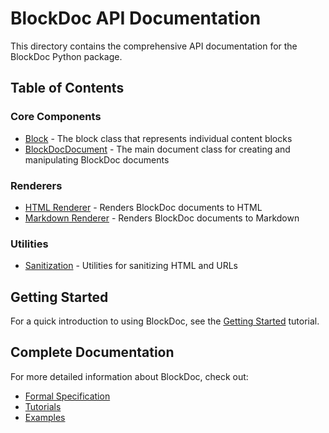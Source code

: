 # BlockDoc API Documentation

This directory contains the comprehensive API documentation for the BlockDoc Python package.

## Table of Contents

### Core Components

- [Block](block.md) - The block class that represents individual content blocks
- [BlockDocDocument](document.md) - The main document class for creating and manipulating BlockDoc documents

### Renderers

- [HTML Renderer](renderers/html.md) - Renders BlockDoc documents to HTML
- [Markdown Renderer](renderers/markdown.md) - Renders BlockDoc documents to Markdown

### Utilities

- [Sanitization](utils/sanitize.md) - Utilities for sanitizing HTML and URLs

## Getting Started

For a quick introduction to using BlockDoc, see the [Getting Started](../tutorials/getting-started.md) tutorial.

## Complete Documentation

For more detailed information about BlockDoc, check out:

- [Formal Specification](../spec/blockdoc-specification.md)
- [Tutorials](../tutorials/)
- [Examples](../../examples/)